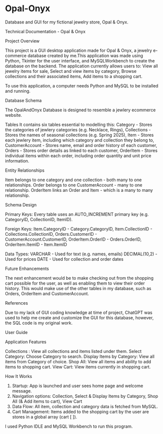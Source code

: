 # Opal-Onyx
Database and GUI for my fictional jewelry store, Opal &amp; Onyx. 

Technical Documentation - Opal & Onyx


Project Overview

This project is a GUI desktop application made for Opal & Onyx, a jewelry e-commerce
database created by me.This application was made using Python, Tkinter for the user interface, and MySQLWorkbench to create the database on the backend. The application currently allows
users to: View all jewelry items for sale, Select and view items by category, Browse collections and their associated items, Add items to a shopping cart.

To use this application, a computer needs Python and MySQL to be installed and running.

Database Schema 

The OpalAndOnyx Database is designed to resemble a jewlery ecommerce website.


Tables
It contains six tables essential to modelling this:
Category - Stores the categories of jewlery categories (e.g. Necklace, Rings), Collections - Stores the names of seasonal collections (e.g. Spring 2025), Item - Stores each jewlery item, including which category and collection they belong to, CustomerAccount - Stores name, email and order history of each customer, Orders - Stores order details as linked to each customer, OrderItem - Stores individual items within each order, including order quantity and unit
price information.

Entity Relationships

Item belongs to one category and one collection - both many to one relationships.
Order belongs to one CustomerAccount - many to one relationship.
OrderItem links an Order and Item - which is a many to many relationship.

Schema Design

Primary Keys:
Every table uses an AUTO_INCREMENT primary key (e.g. CategoryID, CollectionID, ItemID).

Foreign Keys:
Item.CategoryID - Category.CategoryID,
Item.CollectionID - Collections.CollectionID,
Orders.CustomerID - CustomerAccount.CustomerID,
OrderItem.OrderID - Orders.OrderID,
OrderItem.ItemID - Item.ItemID

Data Types:
VARCHAR - Used for text (e.g. names, emails)
DECIMAL(10,2) - Used for prices
DATE - Used for collection and order dates


Future Enhancements

The next enhancement would be to make checking out from the shopping cart possible
for the user, as well as enabling them to view their order history.
This would make use of the other tables in my database, such as Orders, OrderItem and
CustomerAccount.

References

Due to my lack of GUI coding knowledge at time of project, ChatGPT was used to help me create and customize the GUI for this database, however, the SQL code is my original work.


User Guide


Application Features

Collections : View all collections and items listed under them.
Select Category: Choose Category to search.
Display Items by Category: View all items from Category of choice.
Shop All: View all items and ability to add items to shopping cart.
View Cart: View items currently in shopping cart.

How It Works
1. Startup: App is launched and user sees home page and welcome message.
2. Navigation options: Collection, Select & Display Items by Category, Shop All (& Add items to cart), View Cart
3. Data Flow: All item, collection and category data is fetched from MySQL.
4. Cart Management: Items added to the shopping cart by the user are stores in a global
array (cart [ ]).

I used Python IDLE and MySQL Workbench to run this program.
